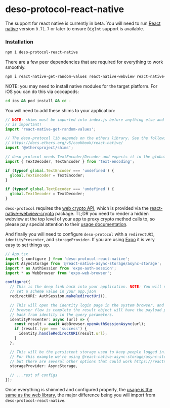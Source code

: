 # deso-protocol-react-native

The support for react native is currently in beta. You will need to run [React
native](https://reactnative.dev) version `0.71.7` or later to ensure `BigInt`
support is available.

### Installation

```sh
npm i deso-protocol-react-native
```

There are a few peer dependencies that are required for everything to work smoothly.

```sh
npm i react-native-get-random-values react-native-webview react-native-webview-crypto text-encoding @react-native-async-storage/async-storage @ethersproject/shims
```

NOTE: you may need to install native modules for the target platform. For iOS you can do this via cocoapods:

```sh
cd ios && pod install && cd -
```

You will need to add these shims to your application:

```ts
// NOTE: shims must be imported into index.js before anything else and the order
// is important!
import 'react-native-get-random-values';

// The deso-protocol lib depends on the ethers library. See the following for more info:
// https://docs.ethers.org/v5/cookbook/react-native/
import '@ethersproject/shims';

// deso-protocol needs TextEncoder/Decoder and expects it in the global scope
import { TextDecoder, TextEncoder } from 'text-encoding';

if (typeof global.TextEncoder === 'undefined') {
  global.TextEncoder = TextEncoder;
}

if (typeof global.TextDecoder === 'undefined') {
  global.TextDecoder = TextDecoder;
}
```

`deso-protocol` requires the [web crypto API](https://developer.mozilla.org/en-US/docs/Web/API/Crypto), which is provided via
the
[react-native-webview-crypto](https://github.com/webview-crypto/react-native-webview-crypto)
package. TL;DR you need to render a hidden webview at the top level of your app
to proxy crypto method calls to, so please pay special attention to their [usage
documentation](https://github.com/webview-crypto/react-native-webview-crypto#usage).

And finally you will need to configure `deso-protocol` with a `redirectURI`, `identityPresenter`, and `storageProvider`.
If you are using [Expo](https://expo.dev) it is very easy to set things up.

```ts
// App.tsx
import { configure } from 'deso-protocol-react-native';
import AsyncStorage from '@react-native-async-storage/async-storage';
import * as AuthSession from 'expo-auth-session';
import * as WebBrowser from 'expo-web-browser';

configure({
  // This is the deep link back into your application. NOTE: You will need to
  // set a scheme value in your app.json
  redirectURI: AuthSession.makeRedirectUri(),

  // This will open the identity login page in the system browser, and once the
  // browser flow is complete the result object will have the payload passed
  // back from identity in the query parameters.
  identityPresenter: async (url) => {
    const result = await WebBrowser.openAuthSessionAsync(url);
    if (result.type === 'success') {
      identity.handleRedirectURI(result.url);
    }
  },

  // This will be the persistent storage used to keep people logged in.
  // For this example we're using @react-native-async-storage/async-storage
  // but there are several other options that could work https://reactnative.directory/?search=storage
  storageProvider: AsyncStorage,

  // ...rest of configs
});
```

Once everything is shimmed and configured properly, the [usage is the same as the web library](https://github.com/deso-protocol/deso-js/tree/main#usage), the major difference being you will import from `deso-protocol-react-native`.
